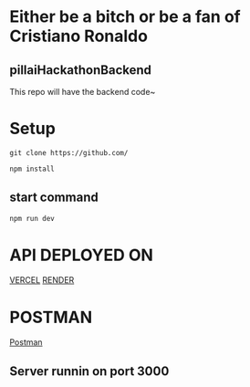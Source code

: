 # Either be a bitch or be a fan of Cristiano Ronaldo

## pillaiHackathonBackend

This repo will have the backend code~

# Setup

```
git clone https://github.com/

```

```bash
npm install

```

## start command

```bash
npm run dev

```

# API DEPLOYED ON

[VERCEL](https://pillai-hackathon-backend.vercel.app/)
[RENDER](https://pillaihackathonbackend.onrender.com)

# POSTMAN

[Postman](https://app.getpostman.com/join-team?invite_code=e4cdcde1f77f5a222a4b4263e4b2de1b&target_code=c9c7d44d25c6ad162676a099192ac6ee)

## Server runnin on port 3000
